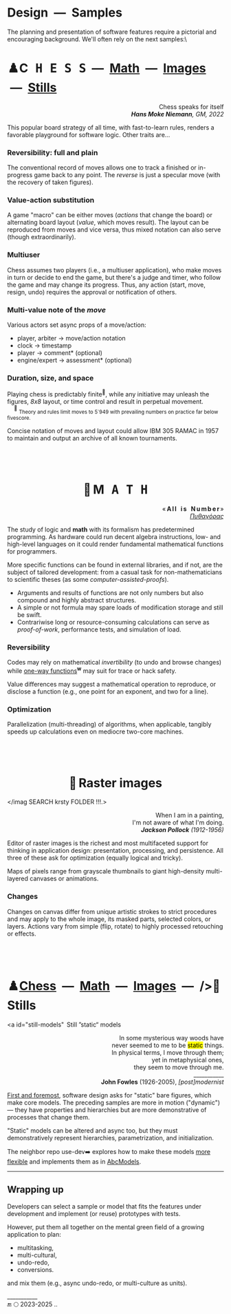 # Design &nbsp;&mdash;&nbsp; Samples

The planning and presentation of software features require a pictorial and encouraging background. We'll often rely on the next samples:\



# ♟️<a id="chess"/>C<samp>&thinsp;H&thinsp;E&thinsp;S&thinsp;S</samp> &nbsp;&mdash;&nbsp; [Math](#math) &nbsp;&mdash;&nbsp; [Images](#images) &nbsp;&mdash;&nbsp; [Stills](#stills)

<p dir=rtl>Chess speaks for itself<br><i><b>Hans Moke Niemann</b>, GM, 2022</i></p>

This popular board strategy of all time, with fast-to-learn rules, renders a favorable playground for software logic.  Other traits are...

### Reversibility: full and plain

The conventional record of moves allows one to track a finished or in-progress game back to any point. The _reverse_ is just a specular move (with the recovery of taken figures).

### Value-action substitution

A game "macro" can be either moves (*actions* that change the board) or alternating board layout (*value*, which moves result). 
The layout can be reproduced from moves and vice versa, thus mixed notation can also serve (though extraordinarily).

### Multiuser

Chess assumes two players (i.e., a multiuser application), who make moves in turn or decide to end the game, but there's a judge and timer, who follow the game and may change its progress.
Thus, any action (start, move, resign, undo) requires the approval or notification of others.

### Multi-value note of the _move_

Various actors set async props of a move/action:

+ player, arbiter &rarr; move/action notation
+ clock &rarr; timestamp
+ player &rarr; comment* (optional)
+ engine/expert &rarr; assessment* (optional)

### Duration, size, and space

Playing chess is predictably finite<sup>:1234:</sup>, while any initiative may unleash the figures, _8x8_ layout, or time control and result in perpetual movement.\
&nbsp; &nbsp; <sup>🔢</sup>&nbsp;<sub>Theory and rules limit moves to 5`949 with prevailing numbers on practice far below fivescore.</sub>

Concise notation of moves and layout could allow IBM&nbsp;305 RAMAC in 1957 to maintain and output an archive of all known tournaments.

## &nbsp;
<h1 align="center">🧮&thinsp;M<samp>&thinsp;A&thinsp;T&thinsp;H</samp></h1>

<p dir=rtl>«<b>&thinsp;A&thinsp;l&thinsp;l &nbsp; i&thinsp;s &nbsp; N&thinsp;u&thinsp;m&thinsp;b&thinsp;e&thinsp;r</b>&thinsp;»<br ><span title="Pythagoras, 570-495 BC"><i><ins>Πυθαγόρας</ins></i></span></p>

The study of logic and **math** with its formalism has predetermined programming. As hardware could run decent algebra instructions, low- and high-level languages on it could render fundamental mathematical functions for programmers.

More specific functions can be found in external libraries, and if not, are the subject of tailored development: from a casual task for non-mathematicians to scientific theses (as some _computer-assisted-proofs_). 

* Arguments and results of functions are not only numbers but also compound and highly abstract structures. 
* A simple or not formula may spare loads of modification storage and still be swift. 
* Contrariwise long or resource-consuming calculations can serve as _proof-of-work_, performance tests, and simulation of load.

### Reversibility

Codes may rely on mathematical *invertibility* (to undo and browse changes) while [one-way functions](https://en.wikipedia.org/wiki/One-way_function)<sup><b>w</b></sup> may suit for trace or hack safety.

Value differences may suggest a mathematical operation to reproduce, or disclose a function (e.g., one point for an exponent, and two for a line).

### Optimization

Parallelization (multi-threading) of algorithms, when applicable, tangibly speeds up calculations even on mediocre two-core machines.

## &nbsp;
<h1 align="center">🎨&thinsp;Raster images</h1>

<picture><unage></imag SEARCH krsty FOLDER !!!.></picture>

<p dir=rtl>,When I am in a painting<br>.I'm not aware of what I'm doing<br><i><b>Jackson Pollock</b> (1912-1956) </i></p>

Editor of raster images is the richest and most multifaceted support for thinking in application design: presentation, processing, and persistence. 
All three of these ask for optimization (equally logical and tricky).

Maps of pixels range from grayscale thumbnails to giant high-density multi-layered canvases or animations. 

### Changes

Changes on canvas differ from unique artistic strokes to strict procedures and may apply to the whole image, its masked parts, selected colors, or layers. 
Actions vary from simple (flip, rotate) to highly processed retouching or effects.

## &nbsp;
# ♟️<a id="stills"/>[Chess](#chess) &nbsp;&mdash;&nbsp; [Math](#math) &nbsp;&mdash;&nbsp; [Images](#images) &nbsp;&mdash;&nbsp; />🧱Stills

<dv align="center"><a id="still-models" &thinsp;Still ”static“ models</div>


<p dir=rtl>In some mysterious way woods have<br />
.never seemed to me to be <mark>static</mark> things<br />
;In physical terms, I move through them<br />
,yet in metaphysical ones<br />
.they seem to move through me<br />
___________<br />
<b>John Fowles</b> (1926-2005), <i>[post]modernist</i></p>

<ins>First and foremost</ins>, software design asks for "static" bare figures, which make core models. The preceding samples are more in motion ("dynamic") &mdash; they have properties and hierarchies but are more demonstrative of processes that change them.

"Static" models can be altered and async too, but they must demonstratively represent hierarchies, parametrization, and initialization. 

The neighbor repo use-dev➡️ explores how to make these models [more flexible](https://github.com/Kyriosity/use-dev/blob/main/README+/techniques/README+/polymorphism+/README+/prop_shift.md) and implements them as in [AbcModels](https://github.com/Kyriosity/use-dev/tree/main/src/TuttiFrutti/AbcModels).

---

## Wrapping up

Developers can select a sample or model that fits the features under development and implement (or reuse) prototypes with tests. 

However, put them all together on the mental green field of a growing application to plan:

+ multitasking,
+ multi-cultural,
+ undo-redo,
+ conversions.

and mix them (e.g., async undo-redo,  or multi-culture as units).

\___________\
🔚 🌕 2023-2025 ..
